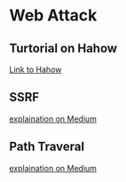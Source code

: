 # Web Attack

## Turtorial on Hahow

[Link to Hahow](https://hahow.in/courses/5aca2dc9d21aee001e55b296/main)

## SSRF
[explaination on Medium](https://medium.com/%E7%A8%8B%E5%BC%8F%E7%8C%BF%E5%90%83%E9%A6%99%E8%95%89/%E7%B6%B2%E7%AB%99%E5%AE%89%E5%85%A8-%E4%BC%BA%E6%9C%8D%E5%99%A8%E8%AB%8B%E6%B1%82%E5%81%BD%E9%80%A0-ssrf-%E6%94%BB%E6%93%8A-%E9%A0%85%E8%8E%8A%E8%88%9E%E5%8A%8D-%E6%84%8F%E5%9C%A8%E6%B2%9B%E5%85%AC-7a5524926362)

## Path Traveral 
[explaination on Medium](https://medium.com/%E7%A8%8B%E5%BC%8F%E7%8C%BF%E5%90%83%E9%A6%99%E8%95%89/%E7%9B%AE%E9%8C%84%E9%81%8D%E6%AD%B7-path-traversal-%E6%94%BB%E6%93%8A%E6%89%8B%E6%B3%95-238218d5115d)